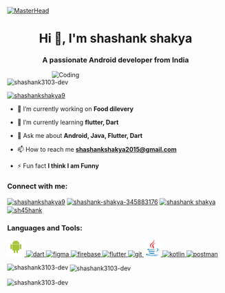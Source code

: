 [![MasterHead](https://1.bp.blogspot.com/-7A4WynwLsMw/XbBpCXG8fHI/AAAAAAAAMt4/uOa1bpLskYgrwGbllhSu2SDj_Mig8SXJQCLcBGAsYHQ/s1600/2000_600px.gif)](https://shashank3103-dev.io)
<h1 align="center">Hi 👋, I'm shashank shakya</h1>
<h3 align="center">A passionate Android developer from India</h3>
<img align="right" alt="Coding" width="400" src="https://media.tenor.com/41I-iMyClCgAAAAd/programmer-programming.gif">
<p align="left"> <img src="https://komarev.com/ghpvc/?username=shashank3103-dev&label=Profile%20views&color=0e75b6&style=flat" alt="shashank3103-dev" /> </p>

<p align="left"> <a href="https://twitter.com/shashankshakya9" target="blank"><img src="https://img.shields.io/twitter/follow/shashankshakya9?logo=twitter&style=for-the-badge" alt="shashankshakya9" /></a> </p>

- 🔭 I’m currently working on **Food dilevery**

- 🌱 I’m currently learning **flutter, Dart**

- 💬 Ask me about **Android, Java, Flutter, Dart**

- 📫 How to reach me **shashankshakya2015@gmail.com**

- ⚡ Fun fact **I think I am Funny**

<h3 align="left">Connect with me:</h3>
<p align="left">
<a href="https://twitter.com/shashankshakya9" target="blank"><img align="center" src="https://raw.githubusercontent.com/rahuldkjain/github-profile-readme-generator/master/src/images/icons/Social/twitter.svg" alt="shashankshakya9" height="30" width="40" /></a>
<a href="https://linkedin.com/in/shashank-shakya-345883176" target="blank"><img align="center" src="https://raw.githubusercontent.com/rahuldkjain/github-profile-readme-generator/master/src/images/icons/Social/linked-in-alt.svg" alt="shashank-shakya-345883176" height="30" width="40" /></a>
<a href="https://stackoverflow.com/users/shashank shakya" target="blank"><img align="center" src="https://raw.githubusercontent.com/rahuldkjain/github-profile-readme-generator/master/src/images/icons/Social/stack-overflow.svg" alt="shashank shakya" height="30" width="40" /></a>
<a href="https://instagram.com/sh45hank" target="blank"><img align="center" src="https://raw.githubusercontent.com/rahuldkjain/github-profile-readme-generator/master/src/images/icons/Social/instagram.svg" alt="sh45hank" height="30" width="40" /></a>
</p>

<h3 align="left">Languages and Tools:</h3>
<p align="left"> <a href="https://developer.android.com" target="_blank" rel="noreferrer"> <img src="https://raw.githubusercontent.com/devicons/devicon/master/icons/android/android-original-wordmark.svg" alt="android" width="40" height="40"/> </a> <a href="https://dart.dev" target="_blank" rel="noreferrer"> <img src="https://www.vectorlogo.zone/logos/dartlang/dartlang-icon.svg" alt="dart" width="40" height="40"/> </a> <a href="https://www.figma.com/" target="_blank" rel="noreferrer"> <img src="https://www.vectorlogo.zone/logos/figma/figma-icon.svg" alt="figma" width="40" height="40"/> </a> <a href="https://firebase.google.com/" target="_blank" rel="noreferrer"> <img src="https://www.vectorlogo.zone/logos/firebase/firebase-icon.svg" alt="firebase" width="40" height="40"/> </a> <a href="https://flutter.dev" target="_blank" rel="noreferrer"> <img src="https://www.vectorlogo.zone/logos/flutterio/flutterio-icon.svg" alt="flutter" width="40" height="40"/> </a> <a href="https://git-scm.com/" target="_blank" rel="noreferrer"> <img src="https://www.vectorlogo.zone/logos/git-scm/git-scm-icon.svg" alt="git" width="40" height="40"/> </a> <a href="https://www.java.com" target="_blank" rel="noreferrer"> <img src="https://raw.githubusercontent.com/devicons/devicon/master/icons/java/java-original.svg" alt="java" width="40" height="40"/> </a> <a href="https://kotlinlang.org" target="_blank" rel="noreferrer"> <img src="https://www.vectorlogo.zone/logos/kotlinlang/kotlinlang-icon.svg" alt="kotlin" width="40" height="40"/> </a> <a href="https://postman.com" target="_blank" rel="noreferrer"> <img src="https://www.vectorlogo.zone/logos/getpostman/getpostman-icon.svg" alt="postman" width="40" height="40"/> </a> </p>

<p><img align="left" src="https://github-readme-stats.vercel.app/api/top-langs?username=shashank3103-dev&show_icons=true&locale=en&layout=compact" alt="shashank3103-dev" /></p>

<p>&nbsp;<img align="center" src="https://github-readme-stats.vercel.app/api?username=shashank3103-dev&show_icons=true&locale=en" alt="shashank3103-dev" /></p>

<p><img align="center" src="https://github-readme-streak-stats.herokuapp.com/?user=shashank3103-dev&" alt="shashank3103-dev" /></p>
